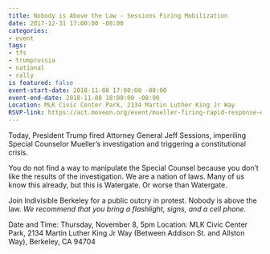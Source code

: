 ```yaml
---
title: Nobody is Above the Law - Sessions Firing Mobilization
date: 2017-12-31 17:00:00 -08:00
categories:
- event
tags:
- tfs
- trumprussia
- national
- rally
is featured: false
event-start-date: 2018-11-08 17:00:00 -08:00
event-end-date: 2018-11-08 18:00:00 -08:00
Location: MLK Civic Center Park, 2134 Martin Luther King Jr Way
RSVP-link: https://act.moveon.org/event/mueller-firing-rapid-response-events/18715
---
```


Today, President Trump fired Attorney General Jeff Sessions, imperiling Special Counselor Mueller’s investigation and triggering a constitutional crisis.

You do not find a way to manipulate the Special Counsel because you don’t like the results of the investigation. We are a nation of laws. Many of us know this already, but this is Watergate. Or worse than Watergate.

Join Indivisible Berkeley for a public outcry in protest. Nobody is above the law. *We recommend that you bring a flashlight, signs, and a cell phone.*

Date and Time: Thursday, November 8, 5pm
Location: MLK Civic Center Park, 2134 Martin Luther King Jr Way (Between Addison St. and Allston Way), Berkeley, CA 94704